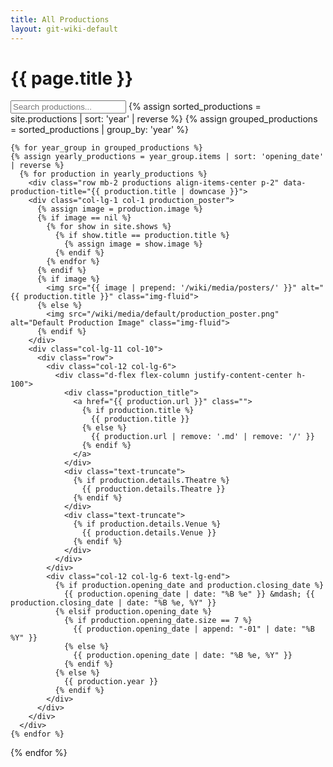 ```yaml
---
title: All Productions
layout: git-wiki-default
---
```


<div class="container-lg">
  <h1>{{ page.title }}</h1>
  <!-- Filter input -->
  <input class="form-control mb-3" id="productionFilter" type="text" placeholder="Search productions...">
  <!-- Productions -->
  {% assign sorted_productions = site.productions | sort: 'year' | reverse %}
  {% assign grouped_productions = sorted_productions | group_by: 'year' %}

    {% for year_group in grouped_productions %}
    {% assign yearly_productions = year_group.items | sort: 'opening_date' | reverse %}
      {% for production in yearly_productions %}
        <div class="row mb-2 productions align-items-center p-2" data-production-title="{{ production.title | downcase }}">
        <div class="col-lg-1 col-1 production_poster">
          {% assign image = production.image %}
          {% if image == nil %}
            {% for show in site.shows %}
              {% if show.title == production.title %}
                {% assign image = show.image %}
              {% endif %}
            {% endfor %}
          {% endif %}
          {% if image %}
            <img src="{{ image | prepend: '/wiki/media/posters/' }}" alt="{{ production.title }}" class="img-fluid">
          {% else %}
            <img src="/wiki/media/default/production_poster.png" alt="Default Production Image" class="img-fluid">
          {% endif %}
        </div>
        <div class="col-lg-11 col-10">
          <div class="row">
            <div class="col-12 col-lg-6">
              <div class="d-flex flex-column justify-content-center h-100">
                <div class="production_title">
                  <a href="{{ production.url }}" class="">
                    {% if production.title %}
                      {{ production.title }}
                    {% else %}
                      {{ production.url | remove: '.md' | remove: '/' }}
                    {% endif %}
                  </a>
                </div>
                <div class="text-truncate">
                  {% if production.details.Theatre %}
                    {{ production.details.Theatre }}
                  {% endif %}
                </div>
                <div class="text-truncate">
                  {% if production.details.Venue %}
                    {{ production.details.Venue }}
                  {% endif %}
                </div>
              </div>
            </div>
            <div class="col-12 col-lg-6 text-lg-end"> 
              {% if production.opening_date and production.closing_date %}
                {{ production.opening_date | date: "%B %e" }} &mdash; {{ production.closing_date | date: "%B %e, %Y" }}
              {% elsif production.opening_date %}
                {% if production.opening_date.size == 7 %}
                  {{ production.opening_date | append: "-01" | date: "%B %Y" }}
                {% else %}
                  {{ production.opening_date | date: "%B %e, %Y" }}
                {% endif %}
              {% else %}
                {{ production.year }}
              {% endif %}
            </div>
          </div>
        </div>
      </div>
    {% endfor %}
  {% endfor %}
</div>

<script>
$(document).ready(function() {
  // Click event for productions
  $(".productions").click(function() {
    window.location = $(this).find("a").attr("href");
    return false;
  });

  // Filter function for productions
  $("#productionFilter").on("keyup", function() {
    var value = $(this).val().toLowerCase();
    $(".productions").filter(function() {
      $(this).toggle($(this).data('production-title').indexOf(value) > -1)
    });
  });
});
</script>
